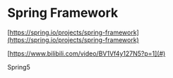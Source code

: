 # Spring Framework

[https://spring.io/projects/spring-framework](https://spring.io/projects/spring-framework)

[https://www.bilibili.com/video/BV1Vf4y127N5?p=1](#)

Spring5

